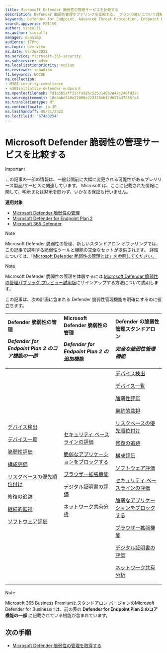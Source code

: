 ```yaml
---
title: Microsoft Defender 脆弱性の管理サービスを比較する
description: Defender 脆弱性管理オファリングを比較する。 プランの違いについて理解し、組織のニーズに合ったプランを選択します。
keywords: Defender for Endpoint, Advanced Threat Protection, Endpoint Protection
search.appverid: MET150
author: siosulli
ms.author: siosulli
manager: dansimp
audience: ITPro
ms.topic: overview
ms.date: 07/26/2022
ms.service: microsoft-365-security
ms.subservice: mdvm
ms.localizationpriority: medium
ms.reviewer: inbadian
f1.keywords: NOCSH
ms.collection:
- M365-security-compliance
- m365initiative-defender-endpoint
ms.openlocfilehash: fd1a5b5aff33cfa92bc5253148b2e47c248fd32c
ms.sourcegitcommit: 10e6abe740e27000e223378eb17d657a47555fa8
ms.translationtype: MT
ms.contentlocale: ja-JP
ms.lasthandoff: 08/31/2022
ms.locfileid: "67480254"
---
```

# <a name="compare-microsoft-defender-vulnerability-management-offerings"></a>Microsoft Defender 脆弱性の管理サービスを比較する

> [!IMPORTANT]
> この記事の一部の情報は、一般公開前に大幅に変更される可能性があるプレリリース製品/サービスに関連しています。 Microsoft は、ここに記載された情報に関して、明示または黙示を問わず、いかなる保証も行いません。

**適用対象**

- [Microsoft Defender 脆弱性の管理](index.yml)
- [Microsoft Defender for Endpoint Plan 2](https://go.microsoft.com/fwlink/p/?linkid=2154037)
- [Microsoft 365 Defender](https://go.microsoft.com/fwlink/?linkid=2118804)

> [!NOTE]
> Microsoft Defender 脆弱性の管理、新しいスタンドアロン オファリングでは、この記事で説明する脆弱性ツールと機能の完全なセットが提供されます。 詳細については、「[Microsoft Defender 脆弱性の管理とは」を参照してください。](defender-vulnerability-management.md)

> [!NOTE]
> Microsoft Defender 脆弱性の管理を体験するには [Microsoft Defender 脆弱性の管理パブリック プレビュー試用版](../defender-vulnerability-management/get-defender-vulnerability-management.md)にサインアップする方法について説明します。

この記事は、次の計画に含まれる Defender 脆弱性管理機能を明確にするのに役立ちます。

| Defender 脆弱性の管理 <p> _Defender for Endpoint Plan 2 のコア機能の一部_| Microsoft Defender 脆弱性の管理 <p> _Defender for Endpoint Plan 2 の追加機能_| Defender の脆弱性管理スタンドアロン <p> _完全な脆弱性管理機能_|
|:---|:---|:---|
 [デバイス検出](../defender-endpoint/device-discovery.md) <p> [デバイス一覧](../defender-endpoint/machines-view-overview.md) <p> [脆弱性評価](tvm-weaknesses.md) <p> [構成評価](tvm-microsoft-secure-score-devices.md) <p> [リスクベースの優先順位付け](tvm-security-recommendation.md) <p> [修復の追跡](tvm-remediation.md) <p> [継続的監視](../defender-endpoint/configure-vulnerability-email-notifications.md) <p> [ソフトウェア評価](tvm-software-inventory.md) <p> | [セキュリティ ベースラインの評価](tvm-security-baselines.md) <p> [脆弱なアプリケーションをブロックする](tvm-block-vuln-apps.md) <p> [ブラウザー拡張機能](tvm-browser-extensions.md) <p> [デジタル証明書の評価](tvm-certificate-inventory.md) <p> [ネットワーク共有分析](tvm-network-share-assessment.md) | [デバイス検出](../defender-endpoint/device-discovery.md) <p> [デバイス一覧](../defender-endpoint/machines-view-overview.md) <p> [脆弱性評価](tvm-weaknesses.md) <p> [継続的監視](../defender-endpoint/configure-vulnerability-email-notifications.md) <p> [リスクベースの優先順位付け](tvm-security-recommendation.md) <p> [修復の追跡](tvm-remediation.md) <p> [構成評価](tvm-microsoft-secure-score-devices.md) <p> [ソフトウェア評価](tvm-software-inventory.md) <p> [セキュリティ ベースラインの評価](tvm-security-baselines.md) <p> [脆弱なアプリケーションをブロックする](tvm-block-vuln-apps.md) <p> [ブラウザー拡張機能](tvm-browser-extensions.md) <p> [デジタル証明書の評価](tvm-certificate-inventory.md) <p> [ネットワーク共有分析](tvm-network-share-assessment.md)|

> [!NOTE]
> Microsoft 365 Business Premiumとスタンドアロン バージョンのMicrosoft Defender for Businessには、前の表の **Defender for Endpoint Plan 2 のコア機能の一部** に記載されている機能が含まれています。

## <a name="next-steps"></a>次の手順

- [Microsoft Defender 脆弱性の管理を取得する](get-defender-vulnerability-management.md)
